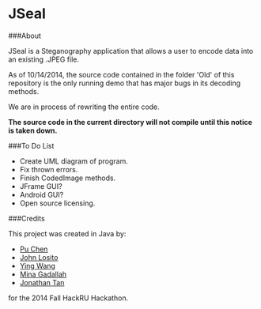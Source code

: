JSeal
====================

###About

JSeal is a Steganography application that allows a user to encode data into an existing .JPEG file.

As of 10/14/2014, the source code contained in the folder 'Old' of this repository is the only running demo that has major bugs in its decoding methods.

We are in process of rewriting the entire code.

**The source code in the current directory will not compile until this notice is taken down.**

###To Do List
- Create UML diagram of program.
- Fix thrown errors.
- Finish CodedImage methods.
- JFrame GUI?
- Android GUI?
- Open source licensing.

###Credits

This project was created in Java by:
- [Pu Chen](https://github.com/PuChen7)
- [John Losito](https://github.com/Squidlo)
- [Ying Wang](https://github.com/emily2014)
- [Mina Gadallah](https://github.com/monmon-2007)
- [Jonathan Tan](http://jmortontan.github.io)

for the 2014 Fall HackRU Hackathon.
